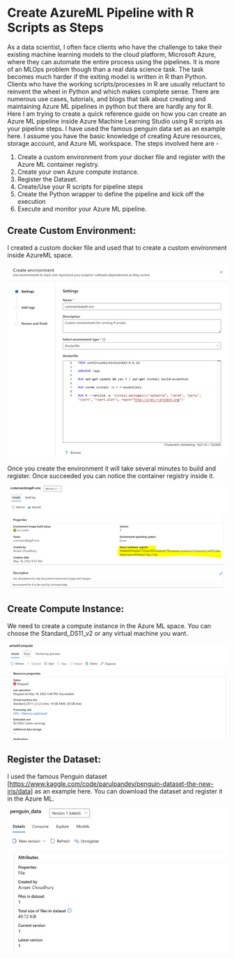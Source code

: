 # Create AzureML Pipeline with R Scripts as Steps
As a data scientist, I often face clients who have the challenge to take their existing machine learning models to the cloud platform, Microsoft Azure, where they can automate the entire process using the pipelines. It is more of an MLOps problem though than a real data science task. The task becomes much harder if the exiting model is written in R than Python. Clients who have the working scripts/processes in R are usually reluctant to reinvent the wheel in Python and which makes complete sense. 
There are numerous use cases, tutorials, and blogs that talk about creating and maintaining Azure ML pipelines in python but there are hardly any for R. Here I am trying to create a quick reference guide on how you can create an Azure ML pipeline inside Azure Machine Learning Studio using R scripts as your pipeline steps. 
I have used the famous penguin data set as an example here. I assume you have the basic knowledge of creating Azure resources, storage account, and Azure ML workspace. The steps involved here are - 
1.	Create a custom environment from your docker file and register with the Azure ML container registry.
2.	Create your own Azure compute instance.
3.	Register the Dataset.
4.	Create/Use your R scripts for pipeline steps
5.	Create the Python wrapper to define the pipeline and kick off the execution
6.	Execute and monitor your Azure ML pipeline.

## Create Custom Environment:
I created a custom docker file and used that to create a custom environment inside AzureML space.

![Custom Environment](Images/create_env1.jpg?raw=true)

Once you create the environment it will take several minutes to build and register. Once succeeded you can notice the container registry inside it.

![Custom Environment](Images/create_env2.jpg?raw=true)

 ## Create Compute Instance: 
We need to create a compute instance in the Azure ML space. You can choose the Standard_DS11_v2 or any virtual machine you want.

![Create Compute](Images/create_compute1.jpg?raw=true)

## Register the Dataset:
I used the famous Penguin dataset [https://www.kaggle.com/code/parulpandey/penguin-dataset-the-new-iris/data] as an example here. You can download the dataset and register it in the Azure ML.

![Create Dataset](Images/create_dataset1.jpg?raw=true)
